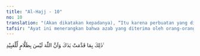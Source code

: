 ```yaml
---
title: "Al-Hajj - 10"
no: 10
translation: "(Akan dikatakan kepadanya), “Itu karena perbuatan yang dilakukan dahulu oleh kedua tanganmu, dan Allah sekali-kali tidak menzalimi hamba-hamba-Nya."
tafsir: "Ayat ini menerangkan bahwa azab yang diterima oleh orang-orang kafir itu adalah seimbang dengan perbuatan mungkar yang pernah mereka kerjakan di dunia dahulu, sesuai dengan firman Allah:\n\nDia akan memberi balasan kepada orang-orang yang berbuat jahat sesuai dengan apa yang telah mereka kerjakan dan Dia akan memberi balasan kepada orang-orang yang berbuat baik dengan pahala yang lebih baik (surga). (an-Najm/53: 31)\n\nAllah mengazab manusia yang durhaka itu bukanlah karena Dia bermaksud untuk menganiaya hamba-Nya, tetapi semata-mata karena dosa hamba-hamba itu sendiri, mengazab mereka yang berdosa sesuai dengan keadilan Allah"
---
```


ذٰلِكَ بِمَا قَدَّمَتْ يَدٰكَ وَاَنَّ اللّٰهَ لَيْسَ بِظَلَّامٍ لِّلْعَبِيْدِ ࣖ
